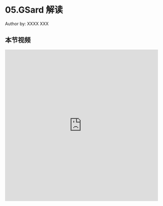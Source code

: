 <!--Copyright © ZOMI 适用于[License](https://github.com/Infrasys-AI/AIInfra)版权许可-->

# 05.GSard 解读

Author by:  XXXX
XXX

## 本节视频

<html>
<iframe src="https://player.bilibili.com/player.html?isOutside=true&aid=114036666537158&bvid=BV1r8ApeaEyW&cid=28491909875&p=1&as_wide=1&high_quality=1&danmaku=0&t=30&autoplay=0" width="100%" height="500" scrolling="no" border="0" frameborder="no" framespacing="0" allowfullscreen="true"> </iframe>
</html>
